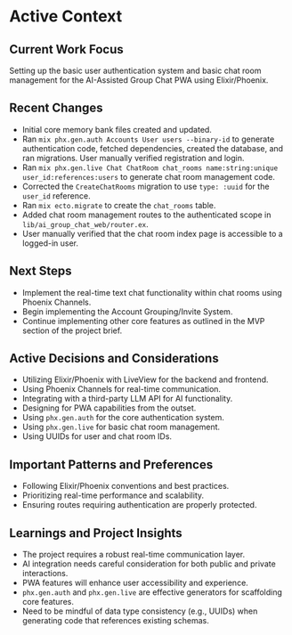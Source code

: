 # Active Context

## Current Work Focus

Setting up the basic user authentication system and basic chat room management for the AI-Assisted Group Chat PWA using Elixir/Phoenix.

## Recent Changes

- Initial core memory bank files created and updated.
- Ran `mix phx.gen.auth Accounts User users --binary-id` to generate authentication code, fetched dependencies, created the database, and ran migrations. User manually verified registration and login.
- Ran `mix phx.gen.live Chat ChatRoom chat_rooms name:string:unique user_id:references:users` to generate chat room management code.
- Corrected the `CreateChatRooms` migration to use `type: :uuid` for the `user_id` reference.
- Ran `mix ecto.migrate` to create the `chat_rooms` table.
- Added chat room management routes to the authenticated scope in `lib/ai_group_chat_web/router.ex`.
- User manually verified that the chat room index page is accessible to a logged-in user.

## Next Steps

- Implement the real-time text chat functionality within chat rooms using Phoenix Channels.
- Begin implementing the Account Grouping/Invite System.
- Continue implementing other core features as outlined in the MVP section of the project brief.

## Active Decisions and Considerations

- Utilizing Elixir/Phoenix with LiveView for the backend and frontend.
- Using Phoenix Channels for real-time communication.
- Integrating with a third-party LLM API for AI functionality.
- Designing for PWA capabilities from the outset.
- Using `phx.gen.auth` for the core authentication system.
- Using `phx.gen.live` for basic chat room management.
- Using UUIDs for user and chat room IDs.

## Important Patterns and Preferences

- Following Elixir/Phoenix conventions and best practices.
- Prioritizing real-time performance and scalability.
- Ensuring routes requiring authentication are properly protected.

## Learnings and Project Insights

- The project requires a robust real-time communication layer.
- AI integration needs careful consideration for both public and private interactions.
- PWA features will enhance user accessibility and experience.
- `phx.gen.auth` and `phx.gen.live` are effective generators for scaffolding core features.
- Need to be mindful of data type consistency (e.g., UUIDs) when generating code that references existing schemas.
